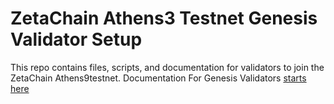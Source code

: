 # ZetaChain Athens3 Testnet Genesis Validator Setup

This repo contains files, scripts, and documentation for validators to join the ZetaChain Athens9testnet.
Documentation For Genesis Validators [starts here](docs/start_here.md) 

